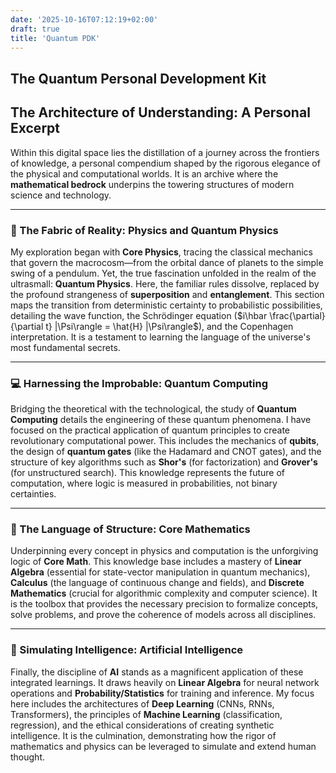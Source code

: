 ```yaml
---
date: '2025-10-16T07:12:19+02:00'
draft: true
title: 'Quantum PDK'
---
```

## The Quantum Personal Development Kit
## The Architecture of Understanding: A Personal Excerpt

Within this digital space lies the distillation of a journey across the frontiers of knowledge, a personal compendium shaped by the rigorous elegance of the physical and computational worlds. It is an archive where the **mathematical bedrock** underpins the towering structures of modern science and technology.

---

### 🌌 The Fabric of Reality: Physics and Quantum Physics

My exploration began with **Core Physics**, tracing the classical mechanics that govern the macrocosm—from the orbital dance of planets to the simple swing of a pendulum. Yet, the true fascination unfolded in the realm of the ultrasmall: **Quantum Physics**. Here, the familiar rules dissolve, replaced by the profound strangeness of **superposition** and **entanglement**. This section maps the transition from deterministic certainty to probabilistic possibilities, detailing the wave function, the Schrödinger equation ($i\hbar \frac{\partial}{\partial t} |\Psi\rangle = \hat{H} |\Psi\rangle$), and the Copenhagen interpretation. It is a testament to learning the language of the universe's most fundamental secrets.

---

### 💻 Harnessing the Improbable: Quantum Computing

Bridging the theoretical with the technological, the study of **Quantum Computing** details the engineering of these quantum phenomena. I have focused on the practical application of quantum principles to create revolutionary computational power. This includes the mechanics of **qubits**, the design of **quantum gates** (like the Hadamard and CNOT gates), and the structure of key algorithms such as **Shor's** (for factorization) and **Grover's** (for unstructured search). This knowledge represents the future of computation, where logic is measured in probabilities, not binary certainties.

---

### 📐 The Language of Structure: Core Mathematics

Underpinning every concept in physics and computation is the unforgiving logic of **Core Math**. This knowledge base includes a mastery of **Linear Algebra** (essential for state-vector manipulation in quantum mechanics), **Calculus** (the language of continuous change and fields), and **Discrete Mathematics** (crucial for algorithmic complexity and computer science). It is the toolbox that provides the necessary precision to formalize concepts, solve problems, and prove the coherence of models across all disciplines.

---

### 🧠 Simulating Intelligence: Artificial Intelligence

Finally, the discipline of **AI** stands as a magnificent application of these integrated learnings. It draws heavily on **Linear Algebra** for neural network operations and **Probability/Statistics** for training and inference. My focus here includes the architectures of **Deep Learning** (CNNs, RNNs, Transformers), the principles of **Machine Learning** (classification, regression), and the ethical considerations of creating synthetic intelligence. It is the culmination, demonstrating how the rigor of mathematics and physics can be leveraged to simulate and extend human thought.